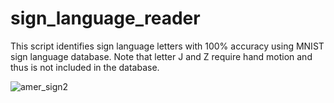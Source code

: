 # sign_language_reader

This script identifies sign language letters with 100% accuracy using MNIST sign language database. Note that letter J and Z require hand motion and thus is not included in the database.

![amer_sign2](https://user-images.githubusercontent.com/45611232/50671686-6dee5d00-0fa1-11e9-9948-244d40c16a58.png)
